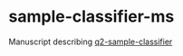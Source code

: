 # sample-classifier-ms
Manuscript describing [q2-sample-classifier](https://github.com/qiime2/q2-sample-classifier)
